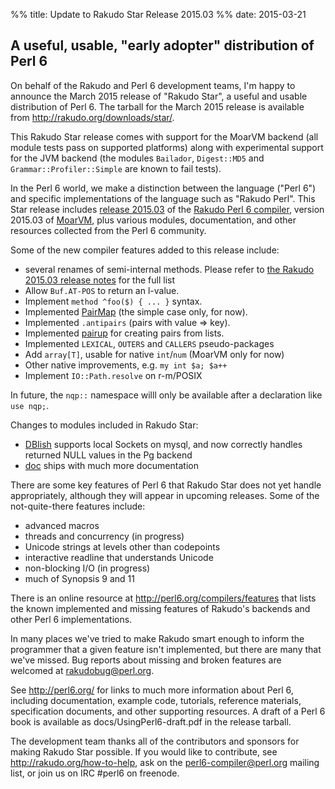 %% title: Update to Rakudo Star Release 2015.03
%% date: 2015-03-21

<h2>A useful, usable, "early adopter" distribution of Perl 6</h2>
On behalf of the Rakudo and Perl 6 development teams, I'm happy to
announce the March 2015 release of "Rakudo Star", a useful and usable
distribution of Perl 6. The tarball for the March 2015 release is
available from <a href="http://rakudo.org/downloads/star/">http://rakudo.org/downloads/star/</a>.

This Rakudo Star release comes with support for the MoarVM
backend (all module tests pass on supported platforms) along with
experimental support for the JVM backend (the modules <code>Bailador</code>,
<code>Digest::MD5</code> and <code>Grammar::Profiler::Simple</code> are known to fail tests).

In the Perl 6 world, we make a distinction between the language
("Perl 6") and specific implementations of the language such as
"Rakudo Perl". This Star release includes <a href="https://github.com/rakudo/rakudo/blob/nom/docs/announce/2015.03.md">release 2015.03</a> of the
<a href="http://github.com/rakudo/rakudo">Rakudo Perl 6 compiler</a>, version 2015.03 of <a href="http://moarvm.org/">MoarVM</a>, plus various
modules, documentation, and other resources collected from the
Perl 6 community.

Some of the new compiler features added to this release include:
<ul>
    <li>several renames of semi-internal methods. Please refer to <a href="https://github.com/rakudo/rakudo/blob/nom/docs/announce/2015.03.md">the Rakudo
2015.03 release notes</a> for the full list</li>
    <li>Allow <code>Buf.AT-POS</code> to return an l-value.</li>
    <li>Implement <code>method ^foo($) { ... }</code> syntax.</li>
    <li>Implemented <a href="http://doc.perl6.org/type/PairMap">PairMap</a> (the simple case only, for now).</li>
    <li>Implemented <code>.antipairs</code> (pairs with value =&gt; key).</li>
    <li>Implemented <a href="http://doc.perl6.org/type/Any#method_pairup">pairup</a> for creating pairs from lists.</li>
    <li>Implemented <code>LEXICAL</code>, <code>OUTERS</code> and <code>CALLERS</code> pseudo-packages</li>
    <li>Add <code>array[T]</code>, usable for native <code>int</code>/<code>num</code> (MoarVM only for now)</li>
    <li>Other native improvements, e.g. <code>my int $a; $a++</code></li>
    <li>Implement <code>IO::Path.resolve</code> on r-m/POSIX</li>
</ul>
In future, the <code>nqp::</code> namespace willl only be available after a declaration
like <code>use nqp;</code>.

Changes to modules included in Rakudo Star:
<ul>
    <li><a href="https://github.com/perl6/DBIish">DBIish</a> supports local Sockets on mysql,
and now correctly handles returned NULL values in the Pg backend</li>
    <li><a href="https://github.com/perl6/doc">doc</a> ships with much more documentation</li>
</ul>
There are some key features of Perl 6 that Rakudo Star does not yet
handle appropriately, although they will appear in upcoming releases.
Some of the not-quite-there features include:
<ul>
    <li>advanced macros</li>
    <li>threads and concurrency (in progress)</li>
    <li>Unicode strings at levels other than codepoints</li>
    <li>interactive readline that understands Unicode</li>
    <li>non-blocking I/O (in progress)</li>
    <li>much of Synopsis 9 and 11</li>
</ul>
There is an online resource at <a href="http://perl6.org/compilers/features">http://perl6.org/compilers/features</a>
that lists the known implemented and missing features of Rakudo's
backends and other Perl 6 implementations.

In many places we've tried to make Rakudo smart enough to inform the
programmer that a given feature isn't implemented, but there are many
that we've missed. Bug reports about missing and broken features are
welcomed at <a href="mailto:rakudobug@perl.org">rakudobug@perl.org</a>.

See <a href="http://perl6.org/">http://perl6.org/</a> for links to much more information about
Perl 6, including documentation, example code, tutorials, reference
materials, specification documents, and other supporting resources. A
draft of a Perl 6 book is available as docs/UsingPerl6-draft.pdf in
the release tarball.

The development team thanks all of the contributors and sponsors for
making Rakudo Star possible. If you would like to contribute, see
<a href="http://rakudo.org/how-to-help">http://rakudo.org/how-to-help</a>, ask on the <a href="mailto:perl6-compiler@perl.org">perl6-compiler@perl.org</a>
mailing list, or join us on IRC #perl6 on freenode.